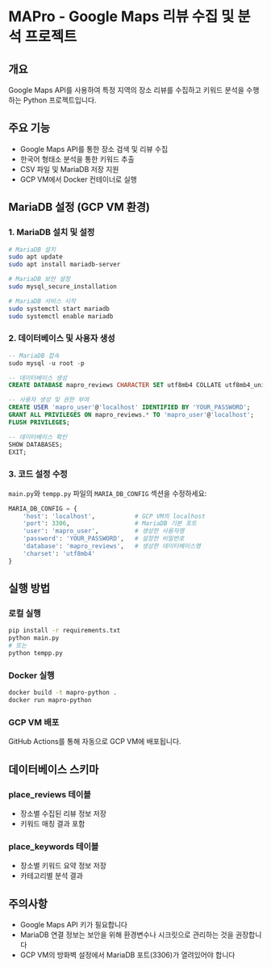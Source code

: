 # MAPro - Google Maps 리뷰 수집 및 분석 프로젝트

## 개요
Google Maps API를 사용하여 특정 지역의 장소 리뷰를 수집하고 키워드 분석을 수행하는 Python 프로젝트입니다.

## 주요 기능
- Google Maps API를 통한 장소 검색 및 리뷰 수집
- 한국어 형태소 분석을 통한 키워드 추출
- CSV 파일 및 MariaDB 저장 지원
- GCP VM에서 Docker 컨테이너로 실행

## MariaDB 설정 (GCP VM 환경)

### 1. MariaDB 설치 및 설정
```bash
# MariaDB 설치
sudo apt update 
sudo apt install mariadb-server

# MariaDB 보안 설정
sudo mysql_secure_installation

# MariaDB 서비스 시작
sudo systemctl start mariadb
sudo systemctl enable mariadb
```

### 2. 데이터베이스 및 사용자 생성
```sql
-- MariaDB 접속
sudo mysql -u root -p

-- 데이터베이스 생성
CREATE DATABASE mapro_reviews CHARACTER SET utf8mb4 COLLATE utf8mb4_unicode_ci;

-- 사용자 생성 및 권한 부여
CREATE USER 'mapro_user'@'localhost' IDENTIFIED BY 'YOUR_PASSWORD';
GRANT ALL PRIVILEGES ON mapro_reviews.* TO 'mapro_user'@'localhost';
FLUSH PRIVILEGES;

-- 데이터베이스 확인
SHOW DATABASES;
EXIT;
```

### 3. 코드 설정 수정
`main.py`와 `tempp.py` 파일의 `MARIA_DB_CONFIG` 섹션을 수정하세요:

```python
MARIA_DB_CONFIG = {
    'host': 'localhost',           # GCP VM의 localhost
    'port': 3306,                  # MariaDB 기본 포트
    'user': 'mapro_user',          # 생성한 사용자명
    'password': 'YOUR_PASSWORD',   # 설정한 비밀번호
    'database': 'mapro_reviews',   # 생성한 데이터베이스명
    'charset': 'utf8mb4'
}
```

## 실행 방법

### 로컬 실행
```bash
pip install -r requirements.txt
python main.py
# 또는
python tempp.py
```

### Docker 실행
```bash
docker build -t mapro-python .
docker run mapro-python
```

### GCP VM 배포
GitHub Actions를 통해 자동으로 GCP VM에 배포됩니다.

## 데이터베이스 스키마

### place_reviews 테이블
- 장소별 수집된 리뷰 정보 저장
- 키워드 매칭 결과 포함

### place_keywords 테이블
- 장소별 키워드 요약 정보 저장
- 카테고리별 분석 결과

## 주의사항
- Google Maps API 키가 필요합니다
- MariaDB 연결 정보는 보안을 위해 환경변수나 시크릿으로 관리하는 것을 권장합니다
- GCP VM의 방화벽 설정에서 MariaDB 포트(3306)가 열려있어야 합니다 
